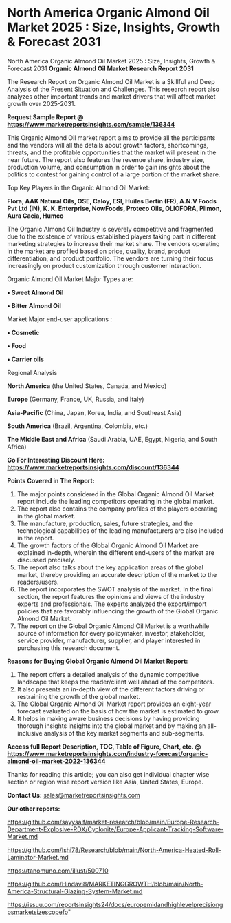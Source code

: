 # North America Organic Almond Oil Market 2025 : Size, Insights, Growth & Forecast 2031
 North America Organic Almond Oil Market 2025 : Size, Insights, Growth & Forecast 2031
<strong>Organic Almond Oil Market Research Report 2031</strong>

The Research Report on Organic Almond Oil Market is a Skillful and Deep Analysis of the Present Situation and Challenges. This research report also analyzes other important trends and market drivers that will affect market growth over 2025-2031.

<strong>Request Sample Report @ <a href=https://www.marketreportsinsights.com/sample/136344>https://www.marketreportsinsights.com/sample/136344</a></strong>

This Organic Almond Oil market report aims to provide all the participants and the vendors will all the details about growth factors, shortcomings, threats, and the profitable opportunities that the market will present in the near future. The report also features the revenue share, industry size, production volume, and consumption in order to gain insights about the politics to contest for gaining control of a large portion of the market share.

Top Key Players in the Organic Almond Oil Market:

<strong>Flora, AAK Natural Oils, OSE, Caloy, ESI, Huiles Bertin (FR), A.N.V Foods Pvt Ltd (IN), K. K. Enterprise, NowFoods, Proteco Oils, OLIOFORA, Plimon, Aura Cacia, Humco</strong>

The Organic Almond Oil Industry is severely competitive and fragmented due to the existence of various established players taking part in different marketing strategies to increase their market share. The vendors operating in the market are profiled based on price, quality, brand, product differentiation, and product portfolio. The vendors are turning their focus increasingly on product customization through customer interaction.

Organic Almond Oil Market Major Types are:

<strong>• Sweet Almond Oil

• Bitter Almond Oil</strong>

Market Major end-user applications :

<strong>• Cosmetic

• Food

• Carrier oils</strong>

Regional Analysis

</u><strong><b>North America</b></strong> (the United States, Canada, and Mexico)

<strong><b>Europe </b></strong>(Germany, France, UK, Russia, and Italy)

<strong><b>Asia-Pacific</b></strong> (China, Japan, Korea, India, and Southeast Asia)

<strong><b>South America</b></strong> (Brazil, Argentina, Colombia, etc.)

<strong><b>The Middle East and Africa</b></strong> (Saudi Arabia, UAE, Egypt, Nigeria, and South Africa)

<strong>Go For Interesting Discount Here: <a href=https://www.marketreportsinsights.com/discount/136344>https://www.marketreportsinsights.com/discount/136344</a></strong>

<strong>Points Covered in The Report:</strong>
<ol>
  <li>The major points considered in the Global Organic Almond Oil Market report include the leading competitors operating in the global market.</li>
  <li>The report also contains the company profiles of the players operating in the global market.</li>
  <li>The manufacture, production, sales, future strategies, and the technological capabilities of the leading manufacturers are also included in the report.</li>
  <li>The growth factors of the Global Organic Almond Oil Market are explained in-depth, wherein the different end-users of the market are discussed precisely.</li>
  <li>The report also talks about the key application areas of the global market, thereby providing an accurate description of the market to the readers/users.</li>
  <li>The report incorporates the SWOT analysis of the market. In the final section, the report features the opinions and views of the industry experts and professionals. The experts analyzed the export/import policies that are favorably influencing the growth of the Global Organic Almond Oil Market.</li>
  <li>The report on the Global Organic Almond Oil Market is a worthwhile source of information for every policymaker, investor, stakeholder, service provider, manufacturer, supplier, and player interested in purchasing this research document.</li>
</ol>
<strong>Reasons for Buying Global Organic Almond Oil Market Report:</strong>

<ol>
  <li>The report offers a detailed analysis of the dynamic competitive landscape that keeps the reader/client well ahead of the competitors.</li>
  <li>It also presents an in-depth view of the different factors driving or restraining the growth of the global market.</li>
  <li>The Global Organic Almond Oil Market report provides an eight-year forecast evaluated on the basis of how the market is estimated to grow.</li>
  <li>It helps in making aware business decisions by having providing thorough insights insights into the global market and by making an all-inclusive analysis of the key market segments and sub-segments.</li>
</ol>
<strong>Access full Report Description, TOC, Table of Figure, Chart, etc. @ <a href=https://www.marketreportsinsights.com/industry-forecast/organic-almond-oil-market-2022-136344>https://www.marketreportsinsights.com/industry-forecast/organic-almond-oil-market-2022-136344</a></strong>


Thanks for reading this article; you can also get individual chapter wise section or region wise report version like Asia, United States, Europe.

<strong>Contact Us:</strong>
sales@marketreportsinsights.com

<strong>Our other reports:</strong>

<a href=https://github.com/sayysaif/market-research/blob/main/Europe-Research-Department-Explosive-RDX/Cyclonite/Europe-Applicant-Tracking-Software-Market.md>https://github.com/sayysaif/market-research/blob/main/Europe-Research-Department-Explosive-RDX/Cyclonite/Europe-Applicant-Tracking-Software-Market.md</a>

<a href=https://github.com/Ishi78/Research/blob/main/North-America-Heated-Roll-Laminator-Market.md>https://github.com/Ishi78/Research/blob/main/North-America-Heated-Roll-Laminator-Market.md</a>

<a href=https://tanomuno.com/illust/500710>https://tanomuno.com/illust/500710</a>

<a href=https://github.com/Hindavi8/MARKETINGGROWTH/blob/main/North-America-Structural-Glazing-System-Market.md>https://github.com/Hindavi8/MARKETINGGROWTH/blob/main/North-America-Structural-Glazing-System-Market.md</a>

<a href=https://issuu.com/reportsinsights24/docs/europemidandhighlevelprecisiongpsmarketsizescopefo>https://issuu.com/reportsinsights24/docs/europemidandhighlevelprecisiongpsmarketsizescopefo</a>"
